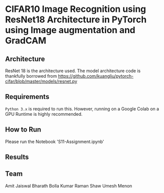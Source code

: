 # CIFAR10 Image Recognition using ResNet18 Architecture in PyTorch using Image augmentation and GradCAM

## Architecture
ResNet 18 is the architecture used. The model architecture code is thankfully borrowed from 
https://github.com/kuangliu/pytorch-cifar/blob/master/models/resnet.py

## Requirements
`Python 3.x` is required to run this. However, running on a Google Colab on a GPU Runtime is highly recommended.

## How to Run
Please run the Notebook 'S11-Assignment.ipynb'

## Results


## Team
Amit Jaiswal
Bharath Bolla Kumar
Raman Shaw
Umesh Menon

